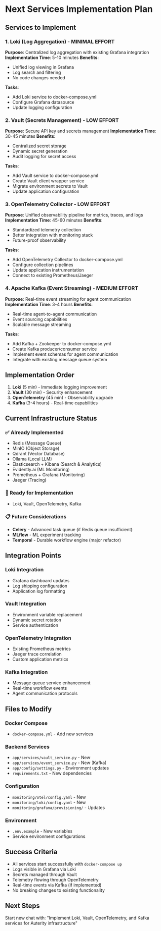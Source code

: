 # Next Services Implementation Plan

## Services to Implement

### 1. Loki (Log Aggregation) - MINIMAL EFFORT

**Purpose**: Centralized log aggregation with existing Grafana integration
**Implementation Time**: 5-10 minutes
**Benefits**:

- Unified log viewing in Grafana
- Log search and filtering
- No code changes needed

**Tasks**:

- Add Loki service to docker-compose.yml
- Configure Grafana datasource
- Update logging configuration

### 2. Vault (Secrets Management) - LOW EFFORT

**Purpose**: Secure API key and secrets management
**Implementation Time**: 30-45 minutes
**Benefits**:

- Centralized secret storage
- Dynamic secret generation
- Audit logging for secret access

**Tasks**:

- Add Vault service to docker-compose.yml
- Create Vault client wrapper service
- Migrate environment secrets to Vault
- Update application configuration

### 3. OpenTelemetry Collector - LOW EFFORT

**Purpose**: Unified observability pipeline for metrics, traces, and logs
**Implementation Time**: 45-60 minutes
**Benefits**:

- Standardized telemetry collection
- Better integration with monitoring stack
- Future-proof observability

**Tasks**:

- Add OpenTelemetry Collector to docker-compose.yml
- Configure collection pipelines
- Update application instrumentation
- Connect to existing Prometheus/Jaeger

### 4. Apache Kafka (Event Streaming) - MEDIUM EFFORT

**Purpose**: Real-time event streaming for agent communication
**Implementation Time**: 3-4 hours
**Benefits**:

- Real-time agent-to-agent communication
- Event sourcing capabilities
- Scalable message streaming

**Tasks**:

- Add Kafka + Zookeeper to docker-compose.yml
- Create Kafka producer/consumer service
- Implement event schemas for agent communication
- Integrate with existing message queue system

## Implementation Order

1. **Loki** (5 min) - Immediate logging improvement
2. **Vault** (30 min) - Security enhancement
3. **OpenTelemetry** (45 min) - Observability upgrade
4. **Kafka** (3-4 hours) - Real-time capabilities

## Current Infrastructure Status

### ✅ Already Implemented

- Redis (Message Queue)
- MinIO (Object Storage)
- Qdrant (Vector Database)
- Ollama (Local LLM)
- Elasticsearch + Kibana (Search & Analytics)
- Evidently.ai (ML Monitoring)
- Prometheus + Grafana (Monitoring)
- Jaeger (Tracing)

### 🔄 Ready for Implementation

- Loki, Vault, OpenTelemetry, Kafka

### 📋 Future Considerations

- **Celery** - Advanced task queue (if Redis queue insufficient)
- **MLflow** - ML experiment tracking
- **Temporal** - Durable workflow engine (major refactor)

## Integration Points

### Loki Integration

- Grafana dashboard updates
- Log shipping configuration
- Application log formatting

### Vault Integration

- Environment variable replacement
- Dynamic secret rotation
- Service authentication

### OpenTelemetry Integration

- Existing Prometheus metrics
- Jaeger trace correlation
- Custom application metrics

### Kafka Integration

- Message queue service enhancement
- Real-time workflow events
- Agent communication protocols

## Files to Modify

### Docker Compose

- `docker-compose.yml` - Add new services

### Backend Services

- `app/services/vault_service.py` - New
- `app/services/event_service.py` - New (Kafka)
- `app/config/settings.py` - Environment updates
- `requirements.txt` - New dependencies

### Configuration

- `monitoring/otel/config.yaml` - New
- `monitoring/loki/config.yaml` - New
- `monitoring/grafana/provisioning/` - Updates

### Environment

- `.env.example` - New variables
- Service environment configurations

## Success Criteria

- All services start successfully with `docker-compose up`
- Logs visible in Grafana via Loki
- Secrets managed through Vault
- Telemetry flowing through OpenTelemetry
- Real-time events via Kafka (if implemented)
- No breaking changes to existing functionality

## Next Steps

Start new chat with: "Implement Loki, Vault, OpenTelemetry, and Kafka services for Auterity infrastructure"
